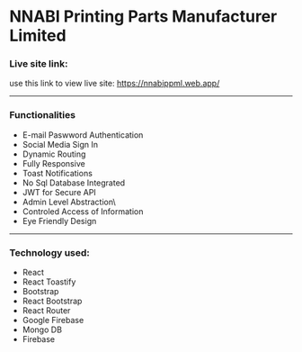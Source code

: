 <!-- project title -->

# NNABI Printing Parts Manufacturer Limited

<!-- live site link -->

### Live site link:

use this link to view live site: https://nnabippml.web.app/


---

### Functionalities

<!-- unordered list -->

- E-mail Paswword Authentication
- Social Media Sign In
- Dynamic Routing
- Fully Responsive
- Toast Notifications
- No Sql Database Integrated
- JWT for Secure API
- Admin Level Abstraction\
- Controled Access of Information
- Eye Friendly Design


---

### Technology used:

<!-- unordered list -->

- React
- React Toastify
- Bootstrap
- React Bootstrap
- React Router
- Google Firebase
- Mongo DB
- Firebase

